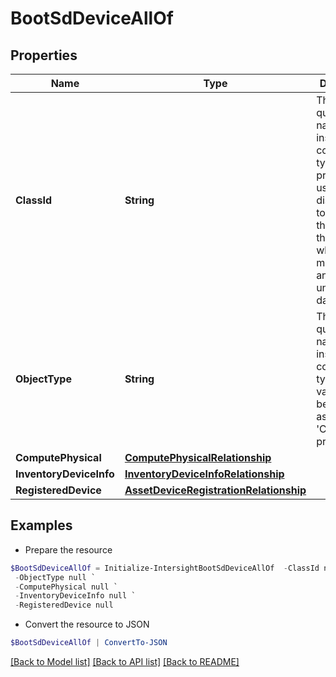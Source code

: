 # BootSdDeviceAllOf
## Properties

Name | Type | Description | Notes
------------ | ------------- | ------------- | -------------
**ClassId** | **String** | The fully-qualified name of the instantiated, concrete type. This property is used as a discriminator to identify the type of the payload when marshaling and unmarshaling data. | [default to "boot.SdDevice"]
**ObjectType** | **String** | The fully-qualified name of the instantiated, concrete type. The value should be the same as the &#39;ClassId&#39; property. | [default to "boot.SdDevice"]
**ComputePhysical** | [**ComputePhysicalRelationship**](ComputePhysicalRelationship.md) |  | [optional] 
**InventoryDeviceInfo** | [**InventoryDeviceInfoRelationship**](InventoryDeviceInfoRelationship.md) |  | [optional] 
**RegisteredDevice** | [**AssetDeviceRegistrationRelationship**](AssetDeviceRegistrationRelationship.md) |  | [optional] 

## Examples

- Prepare the resource
```powershell
$BootSdDeviceAllOf = Initialize-IntersightBootSdDeviceAllOf  -ClassId null `
 -ObjectType null `
 -ComputePhysical null `
 -InventoryDeviceInfo null `
 -RegisteredDevice null
```

- Convert the resource to JSON
```powershell
$BootSdDeviceAllOf | ConvertTo-JSON
```

[[Back to Model list]](../README.md#documentation-for-models) [[Back to API list]](../README.md#documentation-for-api-endpoints) [[Back to README]](../README.md)

